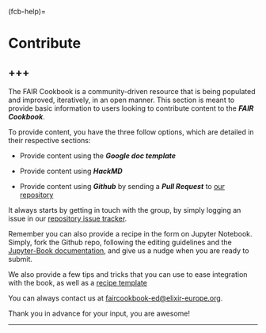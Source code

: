 (fcb-help)=
# Contribute

+++
---

The FAIR Cookbook is a community-driven resource that is being populated and improved, iteratively, in an open manner. 
This section is meant to provide basic information to users looking to contribute content to the ***FAIR Cookbook***.


To provide content, you have the three follow options, which are detailed in their respective sections:

* Provide content using the ***Google doc template*** 

* Provide content using ***HackMD***

* Provide content using ***Github*** by sending a ***Pull Request*** to [our repository](https://github.com/FAIRplus/the-fair-cookbook/)

It always starts by getting in touch with the group, by simply logging an issue in our [repository issue tracker](https://github.com/FAIRplus/the-fair-cookbook/issues). 

Remember you can also provide a recipe in the form on Jupyter Notebook. Simply, fork the Github repo, following the editing guidelines and the [Jupyter-Book documentation](https://jupyterbook.org/intro.html), and give us a nudge when you are ready to submit.

We also provide a few tips and tricks that you can use to ease integration with the book, as well as a [recipe template](https://github.com/FAIRplus/the-fair-cookbook/blob/migrating/content/recipes/help/recipe-template.md)

You can always contact us at [faircookbook-ed@elixir-europe.org](mailto:faircookbook-ed@elixir-europe.org).

Thank you in advance for your input, you are awesome!

---
